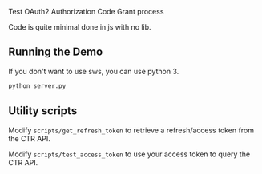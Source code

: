 Test OAuth2 Authorization Code Grant process


Code is quite minimal done in js with no lib.


## Running the Demo

If you don't want to use sws, you can use python 3.

``` python
python server.py
```

## Utility scripts

Modify `scripts/get_refresh_token` to retrieve a refresh/access token from the CTR API. 

Modify `scripts/test_access_token` to use your access token to query the CTR API.
